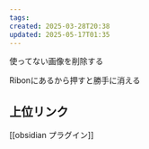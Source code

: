 ```yaml
---
tags: 
created: 2025-03-28T20:38
updated: 2025-05-17T01:35
---
```

使ってない画像を削除する

Ribonにあるから押すと勝手に消える

## 上位リンク
[[obsidian プラグイン]]
